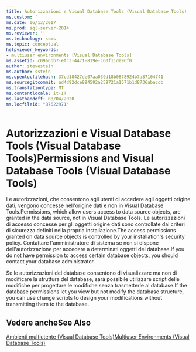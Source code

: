 ```yaml
---
title: Autorizzazioni e Visual Database Tools (Visual Database Tools) | Microsoft Docs
ms.custom: ''
ms.date: 06/13/2017
ms.prod: sql-server-2014
ms.reviewer: ''
ms.technology: ssms
ms.topic: conceptual
helpviewer_keywords:
- multiuser environments [Visual Database Tools]
ms.assetid: c09a6bb7-efc3-4471-819e-c60f11de96f0
author: stevestein
ms.author: sstein
ms.openlocfilehash: 37cd18427de07aa039d18b0878924b7a37104741
ms.sourcegitcommit: ad4d92dce894592a259721a1571b1d8736abacdb
ms.translationtype: MT
ms.contentlocale: it-IT
ms.lasthandoff: 08/04/2020
ms.locfileid: "87622971"
---
```

# <a name="permissions-and-visual-database-tools-visual-database-tools"></a><span data-ttu-id="c5ad1-102">Autorizzazioni e Visual Database Tools (Visual Database Tools)</span><span class="sxs-lookup"><span data-stu-id="c5ad1-102">Permissions and Visual Database Tools (Visual Database Tools)</span></span>
  <span data-ttu-id="c5ad1-103">Le autorizzazioni, che consentono agli utenti di accedere agli oggetti origine dati, vengono concesse nell'origine dati e non in Visual Database Tools.</span><span class="sxs-lookup"><span data-stu-id="c5ad1-103">Permissions, which allow users access to data source objects, are granted in the data source, not in Visual Database Tools.</span></span> <span data-ttu-id="c5ad1-104">Le autorizzazioni di accesso concesse per gli oggetti origine dati sono controllate dai criteri di sicurezza definiti nella propria installazione.</span><span class="sxs-lookup"><span data-stu-id="c5ad1-104">The access permissions granted on data source objects is controlled by your installation's security policy.</span></span> <span data-ttu-id="c5ad1-105">Contattare l'amministratore di sistema se non si dispone dell'autorizzazione per accedere a determinati oggetti del database.</span><span class="sxs-lookup"><span data-stu-id="c5ad1-105">If you do not have permission to access certain database objects, you should contact your database administrator.</span></span>  
  
 <span data-ttu-id="c5ad1-106">Se le autorizzazioni del database consentono di visualizzare ma non di modificare la struttura del database, sarà possibile utilizzare script delle modifiche per progettare le modifiche senza trasmetterle al database.</span><span class="sxs-lookup"><span data-stu-id="c5ad1-106">If the database permissions let you view but not modify the database structure, you can use change scripts to design your modifications without transmitting them to the database.</span></span>  
  
## <a name="see-also"></a><span data-ttu-id="c5ad1-107">Vedere anche</span><span class="sxs-lookup"><span data-stu-id="c5ad1-107">See Also</span></span>  
 [<span data-ttu-id="c5ad1-108">Ambienti multiutente &#40;Visual Database Tools&#41;</span><span class="sxs-lookup"><span data-stu-id="c5ad1-108">Multiuser Environments &#40;Visual Database Tools&#41;</span></span>](visual-database-tools.md)  
  
  
